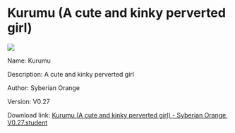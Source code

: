 # Kurumu (A cute and kinky perverted girl)

<img src = "https://raw.githubusercontent.com/Arbiter1223/Koukou-Gurashi-Custom-Students/master/Students/Files/Kurumu%20(A%20cute%20and%20kinky%20perverted%20girl).png">

Name: Kurumu

Description: A cute and kinky perverted girl

Author: Syberian Orange

Version: V0.27

Download link: <a href="https://raw.githubusercontent.com/Arbiter1223/Koukou-Gurashi-Custom-Students/master/Students/Files/Kurumu%20(A%20cute%20and%20kinky%20perverted%20girl)%20-%20Syberian%20Orange%2C%20V0.27.student">Kurumu (A cute and kinky perverted girl) - Syberian Orange, V0.27.student</a>
